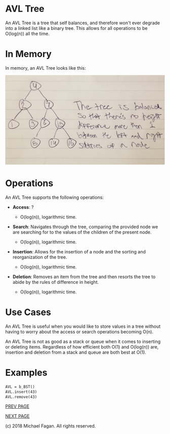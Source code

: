 # AVL Tree

An AVL Tree is a tree that self balances, and therefore won't ever degrade into a linked list like a binary tree. This allows for all operations to be O(log(n)) all the time.

# In Memory

In memory, an AVL Tree looks like this:

![Image of AVL Tree in Memory](images/avltree.jpg)

# Operations

An AVL Tree supports the following operations:

* **Access**: ?
  * O(log(n)), logarithmic time.

* **Search**: Navigates through the tree, comparing the provided node we are searching for to the values of the children of the present node.
  * O(log(n)), logarithmic time.

* **Insertion**: Allows for the insertion of a node and the sorting and reorganization of the tree.
  * O(log(n)), logarithmic time.

* **Deletion**: Removes an item from the tree and then resorts the tree to abide by the rules of difference in height.
  * O(log(n)), logarithmic time.

# Use Cases

An AVL Tree is useful when you would like to store values in a tree without having to worry about the access or search operations becoming O(n).

An AVL Tree is not as good as a stack or queue when it comes to inserting or deleting items. Regardless of how efficient both O(1) and O(log(n)) are, insertion and deletion from a stack and queue are both best at O(1).

# Examples

~~~
AVL = b_BST()
AVL.insert(43)
AVL.remove(43)
~~~

[PREV PAGE](bst.md)

[NEXT PAGE](graph.md)

(c) 2018 Michael Fagan. All rights reserved.
